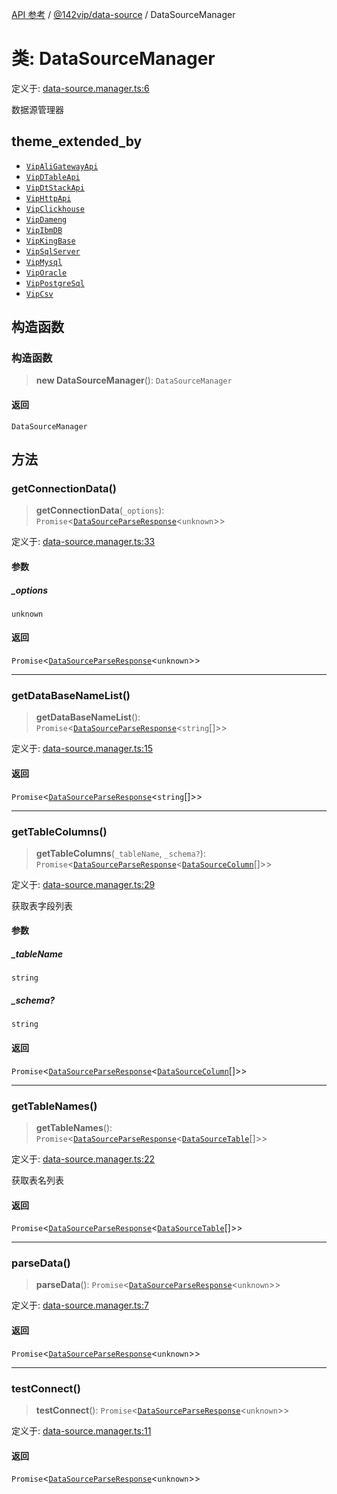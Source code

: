 [API 参考](../../../index.md) / [@142vip/data-source](../index.md) / DataSourceManager

# 类: DataSourceManager

定义于: [data-source.manager.ts:6](https://github.com/142vip/core-x/blob/d59cdcda9f62fc93dcb0efb54c66772997c75711/packages/data-source/src/data-source.manager.ts#L6)

数据源管理器

## theme_extended_by

- [`VipAliGatewayApi`](VipAliGatewayApi.md)
- [`VipDTableApi`](VipDTableApi.md)
- [`VipDtStackApi`](VipDtStackApi.md)
- [`VipHttpApi`](VipHttpApi.md)
- [`VipClickhouse`](VipClickhouse.md)
- [`VipDameng`](VipDameng.md)
- [`VipIbmDB`](VipIbmDB.md)
- [`VipKingBase`](VipKingBase.md)
- [`VipSqlServer`](VipSqlServer.md)
- [`VipMysql`](VipMysql.md)
- [`VipOracle`](VipOracle.md)
- [`VipPostgreSql`](VipPostgreSql.md)
- [`VipCsv`](VipCsv.md)

## 构造函数

### 构造函数

> **new DataSourceManager**(): `DataSourceManager`

#### 返回

`DataSourceManager`

## 方法

### getConnectionData()

> **getConnectionData**(`_options`): `Promise`\<[`DataSourceParseResponse`](../interfaces/DataSourceParseResponse.md)\<`unknown`\>\>

定义于: [data-source.manager.ts:33](https://github.com/142vip/core-x/blob/d59cdcda9f62fc93dcb0efb54c66772997c75711/packages/data-source/src/data-source.manager.ts#L33)

#### 参数

##### \_options

`unknown`

#### 返回

`Promise`\<[`DataSourceParseResponse`](../interfaces/DataSourceParseResponse.md)\<`unknown`\>\>

***

### getDataBaseNameList()

> **getDataBaseNameList**(): `Promise`\<[`DataSourceParseResponse`](../interfaces/DataSourceParseResponse.md)\<`string`[]\>\>

定义于: [data-source.manager.ts:15](https://github.com/142vip/core-x/blob/d59cdcda9f62fc93dcb0efb54c66772997c75711/packages/data-source/src/data-source.manager.ts#L15)

#### 返回

`Promise`\<[`DataSourceParseResponse`](../interfaces/DataSourceParseResponse.md)\<`string`[]\>\>

***

### getTableColumns()

> **getTableColumns**(`_tableName`, `_schema?`): `Promise`\<[`DataSourceParseResponse`](../interfaces/DataSourceParseResponse.md)\<[`DataSourceColumn`](../interfaces/DataSourceColumn.md)[]\>\>

定义于: [data-source.manager.ts:29](https://github.com/142vip/core-x/blob/d59cdcda9f62fc93dcb0efb54c66772997c75711/packages/data-source/src/data-source.manager.ts#L29)

获取表字段列表

#### 参数

##### \_tableName

`string`

##### \_schema?

`string`

#### 返回

`Promise`\<[`DataSourceParseResponse`](../interfaces/DataSourceParseResponse.md)\<[`DataSourceColumn`](../interfaces/DataSourceColumn.md)[]\>\>

***

### getTableNames()

> **getTableNames**(): `Promise`\<[`DataSourceParseResponse`](../interfaces/DataSourceParseResponse.md)\<[`DataSourceTable`](../interfaces/DataSourceTable.md)[]\>\>

定义于: [data-source.manager.ts:22](https://github.com/142vip/core-x/blob/d59cdcda9f62fc93dcb0efb54c66772997c75711/packages/data-source/src/data-source.manager.ts#L22)

获取表名列表

#### 返回

`Promise`\<[`DataSourceParseResponse`](../interfaces/DataSourceParseResponse.md)\<[`DataSourceTable`](../interfaces/DataSourceTable.md)[]\>\>

***

### parseData()

> **parseData**(): `Promise`\<[`DataSourceParseResponse`](../interfaces/DataSourceParseResponse.md)\<`unknown`\>\>

定义于: [data-source.manager.ts:7](https://github.com/142vip/core-x/blob/d59cdcda9f62fc93dcb0efb54c66772997c75711/packages/data-source/src/data-source.manager.ts#L7)

#### 返回

`Promise`\<[`DataSourceParseResponse`](../interfaces/DataSourceParseResponse.md)\<`unknown`\>\>

***

### testConnect()

> **testConnect**(): `Promise`\<[`DataSourceParseResponse`](../interfaces/DataSourceParseResponse.md)\<`unknown`\>\>

定义于: [data-source.manager.ts:11](https://github.com/142vip/core-x/blob/d59cdcda9f62fc93dcb0efb54c66772997c75711/packages/data-source/src/data-source.manager.ts#L11)

#### 返回

`Promise`\<[`DataSourceParseResponse`](../interfaces/DataSourceParseResponse.md)\<`unknown`\>\>
